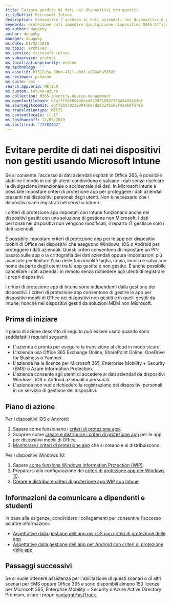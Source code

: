 ```yaml
---
title: Evitare perdite di dati nei dispositivi non gestiti
titleSuffix: Microsoft Intune
description: Consentire l'accesso ai dati aziendali nei dispositivi e proteggere i dati dalla divulgazione usando Microsoft Intune.
keywords: protezione dati impedire divulgazione dispositivo O365 Office 365
ms.author: dougeby
author: dougeby
manager: dougeby
ms.date: 01/02/2018
ms.topic: archived
ms.service: microsoft-intune
ms.subservice: protect
ms.localizationpriority: medium
ms.technology: ''
ms.assetid: b1512c3a-3bbd-4111-a0df-c874a0a335df
ms.reviewer: pchacon
ms.suite: ems
search.appverid: MET150
ms.custom: intune-azure
ms.collection: M365-identity-device-management
ms.openlocfilehash: b3affffdf69445ced667d718587303a5409423bf
ms.sourcegitcommit: ebf72b038219904d6e7d20024b107f4aa68f57e6
ms.translationtype: MTE75
ms.contentlocale: it-IT
ms.lasthandoff: 12/05/2019
ms.locfileid: "72502402"
---
```

# <a name="prevent-data-leaks-on-non-managed-devices-using-microsoft-intune"></a>Evitare perdite di dati nei dispositivi non gestiti usando Microsoft Intune

Se si consente l'accesso ai dati aziendali ospitati in Office 365, è possibile stabilire il modo in cui gli utenti condividono e salvano i dati senza rischiare la divulgazione intenzionale o accidentale dei dati. In Microsoft Intune è possibile impostare criteri di protezione app per proteggere i dati aziendali presenti nei dispositivi personali degli utenti. Non è necessario che i dispositivi siano registrati nel servizio Intune. 

I criteri di protezione app impostati con Intune funzionano anche nei dispositivi gestiti con una soluzione di gestione non Microsoft. I dati personali nei dispositivi non vengono modificati, il reparto IT gestisce solo i dati aziendali. 

È possibile impostare criteri di protezione app per le app per dispositivi mobili di Office nei dispositivi che eseguono Windows, iOS o Android per proteggere i dati aziendali. Questi criteri consentono di impostare un PIN basato sulle app o la crittografia dei dati aziendali oppure impostazioni più avanzate per limitare l'uso delle funzionalità taglia, copia, incolla e salva con nome da parte degli utenti tra le app gestite e non gestite. È anche possibile cancellare i dati aziendali in remoto senza richiedere agli utenti di registrare i propri dispositivi.

I criteri di protezione app di Intune sono indipendenti dalla gestione dei dispositivi. I criteri di protezione app consentono di gestire le app per dispositivi mobili di Office nei dispositivi non gestiti e in quelli gestiti da Intune, nonché nei dispositivi gestiti da soluzioni MDM non Microsoft.

## <a name="before-you-begin"></a>Prima di iniziare

Il piano di azione descritto di seguito può essere usato quando sono soddisfatti i requisiti seguenti:

* L'azienda è pronta per eseguire la transizione al cloud in modo sicuro.
* L'azienda usa Office 365 Exchange Online, SharePoint Online, OneDrive for Business o Yammer.
* L'azienda ha le licenze per Microsoft 365, Enterprise Mobility + Security (EMS) o Azure Information Protection.
* L'azienda consente agli utenti di accedere ai dati aziendali da dispositivi Windows, iOS o Android aziendali o personali.
* L'azienda non vuole richiedere la registrazione dei dispositivi personali in un servizio di gestione dei dispositivi.

## <a name="action-plan"></a>Piano di azione

Per i dispositivi iOS e Android:

1. Sapere come funzionano i [criteri di protezione app](../apps/app-protection-policy.md).
2. Scoprire come [creare e distribuire i criteri di protezione app](../apps/app-protection-policies.md) per le app per dispositivi mobili di Office.
3. [Monitorare i criteri di protezione app](../apps/app-protection-policies-monitor.md) che si creano e si distribuiscono.

Per i dispositivi Windows 10:

1. Sapere [come funziona Windows Information Protection (WIP)](https://docs.microsoft.com/windows/threat-protection/windows-information-protection/protect-enterprise-data-using-wip).
2. Prepararsi alla configurazione dei [criteri di protezione app per Windows 10](../apps/app-protection-policies-configure-windows-10.md).
3. [Creare e distribuire criteri di protezione app WIP con Intune](../apps/windows-information-protection-policy-create.md).

## <a name="what-to-tell-employees-and-students"></a>Informazioni da comunicare a dipendenti e studenti

In base alle esigenze, condividere i collegamenti per consentire l'accesso ad altre informazioni:

* [Aspettative dalla gestione dell'app per iOS con criteri di protezione delle app](../fundamentals/end-user-mam-apps-ios.md)
* [Aspettative dalla gestione dell'app per Android con criteri di protezione delle app](../fundamentals/end-user-mam-apps-android.md)

## <a name="next-steps"></a>Passaggi successivi

Se si vuole ottenere assistenza per l'abilitazione di questi scenari o di altri scenari per EMS oppure Office 365 e sono disponibili almeno 150 licenze per Microsoft 365, Enterprise Mobility + Security o Azure Active Directory Premium, usare i propri [vantaggi FastTrack](https://docs.microsoft.com/enterprise-mobility-security/solutions/enterprise-mobility-fasttrack-program).
